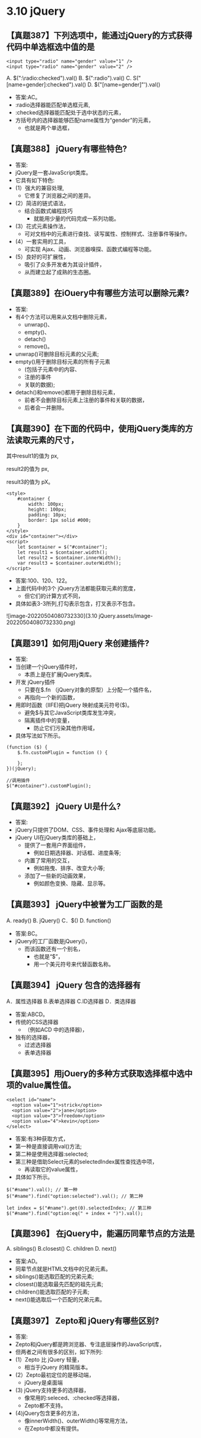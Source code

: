 # 3.10 jQuery

## 【真题387】下列选项中，能通过jQuery的方式获得代码中单选框选中值的是

```
<input type="radio" name="gender" value="1" />
<input type="radio" name="gender" value="2" />
```

A. $(":\radio:checked").val()
B. $(":radio").val()
C. S("[name=gender]:checked").val()
D. $("[name=gender]"').val()

- 答案:AC。
- :radio选择器能匹配单选框元素,
-  :checked选择器能匹配处于选中状态的元素，
- 方括号内的选择器能够匹配name属性为“gender”的元素，
  - 也就是两个单选框，

## 【真题388】 jQuery有哪些特色?

- 答案:
- jQuery是一套JavaScript类库。
- 它具有如下特色:
- (1）强大的兼容处理,
  - 它修复了浏览器之间的差异。
- (2）简洁的链式语法，
  - 结合函数式编程技巧
    - 就能用少量的代码完成一系列功能。
- (3）花式元素操作法，
  - 可对文档中的元素进行查找、读写属性、控制样式、注册事件等操作。
- (4）一套实用的工具，
  - 可实现 Ajax、动画、浏览器嗅探、函数式编程等功能。
- (5）良好的可扩展性，
  - 吸引了众多开发者为其设计插件，
  - 从而建立起了成熟的生态圈。

## 【真题389】在iOuery中有哪些方法可以删除元素?

- 答案:
- 有4个方法可以用来从文档中删除元素，
  - unwrap()、
  - empty()、
  - detach()
  - remove()。
- unwrap()可删除目标元素的父元素;
- empty()用于删除目标元素的所有子元素
  - (包括子元素中的内容、
  - 注册的事件
  - 关联的数据);
- detach()和remove()都用于删除目标元素，
  - 前者不会删除目标元素上注册的事件和关联的数据，
  - 后者会一并删除。

## 【真题390】在下面的代码中，使用jQuery类库的方法读取元素的尺寸，

其中result1的值为 px,

result2的值为 px,

result3的值为 pX。

```
<style>
    #container {
        width: 100px;
        height: 100px;
        padding: 10px;
        border: 1px solid #000;
    }
</style>
<div id="container"></div>
<script>
    let $container = $("#container");
    let result1 = $container.width();
    let result2 = $container.innerWidth();
    var result3 = $container.outerWidth();
</script>
```

- 答案:100、120、122。
- 上面代码中的3个 jQuery方法都能获取元素的宽度，
  - 但它们的计算方式不同，
- 具体如表3-3所列,打勾表示包含，打叉表示不包含。

![image-20220504080732330](3.10 jQuery.assets/image-20220504080732330.png)

## 【真题391】如何用jQuery 来创建插件?

- 答案:
- 当创建一个jQuery插件时，
  - 本质上是在扩展jQuery类库。
- 开发 jQuery插件
  - 只要在$.fn （jQuery对象的原型）上分配一个插件名，
  - 再指向一个新的函数，
- 用即时函数（IIFE)把jQuery 映射成美元符号($)。
  - 避免$与其它JavaScript类库发生冲突，
  - 隔离插件中的变量，
    - 防止它们污染其他作用域，
- 具体写法如下所示。

```
(function ($) {
    $.fn.customPlugin = function () {

    };
})(jQuery);

//调用插件
$("#container").customPlugin();
```

## 【真题392】 jQuery UI是什么?

- 答案:
- jQuery只提供了DOM、CSS、事件处理和 Ajax等底层功能。
- jQuery UI在jQuery类库的基础上，
  - 提供了一套用户界面组件，
    - 例如日期选择器、对话框、进度条等;
  - 内置了常用的交互，
    - 例如拖曳、排序、改变大小等;
  - 添加了一些新的动画效果，
    - 例如颜色变换、隐藏、显示等。

## 【真题393】 jQuery中被誉为工厂函数的是

A. ready()
B. jQuery()
C．$()
D. function()

- 答案:BC。
- jQuery的工厂函数是jQuery()，
  - 而该函数还有一个别名，
    - 也就是“$”，
    - 用一个美元符号来代替函数名称。

## 【真题394】 jQuery 包含的选择器有

A．属性选择器
B.表单选择器
C.ID选择器
D．类选择器

- 答案:ABCD。
- 传统的CSS选择器
  - （例如ACD 中的选择器)，
- 独有的选择器，
  - 过滤选择器
  - 表单选择器

## 【真题395】用jOuery的多种方式获取选择框中选中项的value属性值。

```
<select id="name">
  <option value="1">strick</option>
  <option value="2">jane</option>
  <option value="3">freedom</option>
  <option value="4">kevin</option>
</select>

```

- 答案:有3种获取方式，
- 第一种是直接调用val()方法;
- 第二种是使用选择器:selected;
- 第三种是借助Select元素的selectedIndex属性查找选中项，
  - 再读取它的value属性，
- 具体如下所示。

```
$("#name").val(); // 第一种
$("#name").find("option:selected").val(); // 第二种

let index = $("#name").get(0).selectedIndex; // 第三种
$("#name").find("option:eq(" + index + ")").val();
```

## 【真题396】 在jQuery中，能遍历同辈节点的方法是

A. siblings()
B.closest()
C. children
D. next()

- 答案:AD。
- 同辈节点就是HTML文档中的兄弟元素。
-  siblings()能选取匹配的兄弟元素;
- closest()能选取最先匹配的祖先元素;
- children()能选取匹配的子元素;
- next()能选取后一个匹配的兄弟元素。

## 【真题397】 Zepto和 jQuery有哪些区别?

- 答案:
- Zepto和jQuery都是跨浏览器、专注底层操作的JavaScript库，
- 但两者之间有很多的区别，如下所列:
- (1）Zepto 比 jQuery 轻量，
  - 相当于jQuery 的精简版本。
- (2）Zepto最初定位的是移动端，
  - jQuery是桌面端
- (3) jQuery支持更多的选择器，
  - 像常用的:seleced、:checked等选择器，
  - Zepto都不支持。
- (4)jQuery包含更多的方法，
  - 像innerWidth()、outerWidth()等常用方法，
  - 在Zepto中都没有提供。